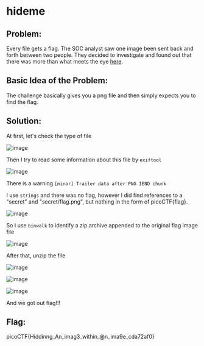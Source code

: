 # hideme

## Problem:

Every file gets a flag.
The SOC analyst saw one image been sent back and forth between two people. They decided to investigate and found out that there was more than what meets the eye [here](https://artifacts.picoctf.net/c/259/flag.png).

## Basic Idea of the Problem:

The challenge basically gives you a png file and then simply expects you to find the flag. 

## Solution:

At first, let's check the type of file

![image](https://github.com/user-attachments/assets/c8f27ab2-080b-4da0-ad82-a071153dea68)

Then I try to read some information about this file by `exiftool`

![image](https://github.com/user-attachments/assets/983b02f4-580e-422f-91e9-64c445b4b267)

There is a warning `[minor] Trailer data after PNG IEND chunk`

I use `strings` and there was no flag, however I did find references to a "secret" and "secret/flag.png", but nothing in the form of picoCTF{flag}.

![image](https://github.com/user-attachments/assets/42ed0a7b-b45b-46fe-a426-df7445a93f3b)

So I use `binwalk` to identify a zip archive appended to the original flag image file

![image](https://github.com/user-attachments/assets/59d9b2b7-0465-448c-b856-8bace4e94290)

After that, unzip the file

![image](https://github.com/user-attachments/assets/0698a6ac-391a-4861-afef-9b2340d01c07)

![image](https://github.com/user-attachments/assets/91d1479f-e62b-4d79-800b-c89c9a41d258)

![image](https://github.com/user-attachments/assets/b23d63b0-e69f-40af-9595-4b0b86723a70)

And we got out flag!!!

## Flag:

picoCTF{Hiddinng_An_imag3_within_@n_ima9e_cda72af0}

